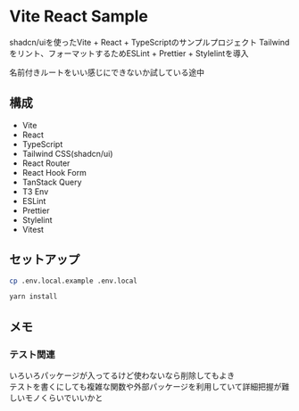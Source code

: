 # Vite React Sample

shadcn/uiを使ったVite + React + TypeScriptのサンプルプロジェクト
Tailwindをリント、フォーマットするためESLint + Prettier + Stylelintを導入

名前付きルートをいい感じにできないか試している途中

## 構成
- Vite
- React
- TypeScript
- Tailwind CSS(shadcn/ui)
- React Router
- React Hook Form
- TanStack Query
- T3 Env
- ESLint
- Prettier
- Stylelint
- Vitest

## セットアップ
```bash
cp .env.local.example .env.local
```

```bash
yarn install
```

## メモ
### テスト関連
いろいろパッケージが入ってるけど使わないなら削除してもよき  
テストを書くにしても複雑な関数や外部パッケージを利用していて詳細把握が難しいモノくらいでいいかと  
